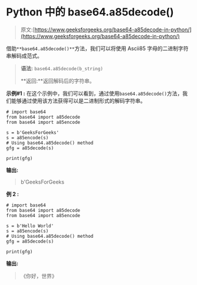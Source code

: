 # Python 中的 base64.a85decode()

> 原文:[https://www.geeksforgeeks.org/base64-a85decode-in-python/](https://www.geeksforgeeks.org/base64-a85decode-in-python/)

借助`**base64.a85decode()**`方法，我们可以将使用 Ascii85 字母的二进制字符串解码成范式。

> **语法:** `base64.a85decode(b_string)`
> 
> **返回:**返回解码后的字符串。

**示例#1 :**
在这个示例中，我们可以看到，通过使用`base64.a85decode()`方法，我们能够通过使用该方法获得可以是二进制形式的解码字符串。

```
# import base64
from base64 import a85decode
from base64 import a85encode

s = b'GeeksForGeeks'
s = a85encode(s)
# Using base64.a85decode() method
gfg = a85decode(s)

print(gfg)
```

**输出:**

> b'GeeksForGeeks

**例 2 :**

```
# import base64
from base64 import a85decode
from base64 import a85encode

s = b'Hello World'
s = a85encode(s)
# Using base64.a85decode() method
gfg = a85decode(s)

print(gfg)
```

**输出:**

> 《你好，世界》